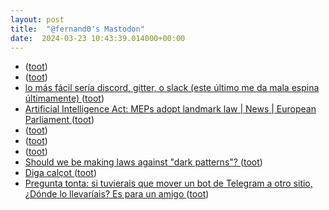```yaml
---
layout: post
title:  "@fernand0's Mastodon"
date:  2024-03-23 10:43:39.014000+00:00
---
```

*  [ ](https://mastodon.green/@fanta) ([toot](https://mastodon.social/@fernand0/112144588407606614))
*  [ ](https://mastodon.green/@fanta) ([toot](https://mastodon.social/@fernand0/112144486047064879))
*  [lo más fácil sería discord, gitter, o slack (este último me da mala espina últimamente) ](https://mastodon.social/@fernand0/112144430037552500) ([toot](https://mastodon.social/@fernand0/112144430037552500))
*  [Artificial Intelligence Act: MEPs adopt landmark law \| News \| European Parliament ](https://www.europarl.europa.eu/news/en/press-room/20240308IPR19015/artificial-intelligence-act-meps-adopt-landmark-la) ([toot](https://mastodon.social/@fernand0/112144428795523470))
*  [ ](https://social.hispabot.freemyip.com/@hispa) ([toot](https://mastodon.social/@fernand0/112144428210849094))
*  [ ](https://mastodon.green/@fanta) ([toot](https://mastodon.social/@fernand0/112144426838903992))
*  [ ](https://ieji.de/@GatOscuro) ([toot](https://mastodon.social/@fernand0/112144424901314807))
*  [Should we be making laws against "dark patterns"? ](https://dev.to/moopet/should-we-be-making-laws-against-dark-patterns-1dl) ([toot](https://mastodon.social/@fernand0/112144264621736819))
*  [Diga calçot ](https://mastodon.social/@fernand0/112144142044354021) ([toot](https://mastodon.social/@fernand0/112144142044354021))
*  [Pregunta tonta: si tuvierais que mover un bot de Telegram a otro sitio, ¿Dónde lo llevaríais? Es para un amigo ](https://mastodon.social/@fernand0/112144025047373148) ([toot](https://mastodon.social/@fernand0/112144025047373148))
